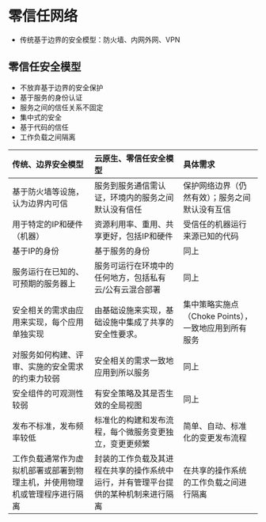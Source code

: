 # 零信任网络

- 传统基于边界的安全模型：防火墙、内网外网、VPN

## 零信任安全模型

- 不放弃基于边界的安全保护
- 基于服务的身份认证
- 服务之间的信任关系不固定
- 集中式的安全
- 基于代码的信任
- 工作负载之间隔离

<table><thead><tr><th style="text-align: left;">传统、边界安全模型</th> <th style="text-align: left;">云原生、零信任安全模型</th> <th style="text-align: left;">具体需求</th></tr></thead> <tbody><tr><td style="text-align: left;">基于防火墙等设施，认为边界内可信</td> <td style="text-align: left;">服务到服务通信需认证，环境内的服务之间默认没有信任</td> <td style="text-align: left;">保护网络边界（仍然有效）；服务之间默认没有互信</td></tr> <tr><td style="text-align: left;">用于特定的IP和硬件（机器）</td> <td style="text-align: left;">资源利用率、重用、共享更好，包括IP和硬件</td> <td style="text-align: left;">受信任的机器运行来源已知的代码</td></tr> <tr><td style="text-align: left;">基于IP的身份</td> <td style="text-align: left;">基于服务的身份</td> <td style="text-align: left;">同上</td></tr> <tr><td style="text-align: left;">服务运行在已知的、可预期的服务器上</td> <td style="text-align: left;">服务可运行在环境中的任何地方，包括私有云/公有云混合部署</td> <td style="text-align: left;">同上</td></tr> <tr><td style="text-align: left;">安全相关的需求由应用来实现，每个应用单独实现</td> <td style="text-align: left;">由基础设施来实现，基础设施中集成了共享的安全性要求。</td> <td style="text-align: left;">集中策略实施点（Choke Points），一致地应用到所有服务</td></tr> <tr><td style="text-align: left;">对服务如何构建、评审、实施的安全需求的约束力较弱</td> <td style="text-align: left;">安全相关的需求一致地应用到所以服务</td> <td style="text-align: left;">同上</td></tr> <tr><td style="text-align: left;">安全组件的可观测性较弱</td> <td style="text-align: left;">有安全策略及其是否生效的全局视图</td> <td style="text-align: left;">同上</td></tr> <tr><td style="text-align: left;">发布不标准，发布频率较低</td> <td style="text-align: left;">标准化的构建和发布流程，每个微服务变更独立，变更更频繁</td> <td style="text-align: left;">简单、自动、标准化的变更发布流程</td></tr> <tr><td style="text-align: left;">工作负载通常作为虚拟机部署或部署到物理主机，并使用物理机或管理程序进行隔离</td> <td style="text-align: left;">封装的工作负载及其进程在共享的操作系统中运行，并有管理平台提供的某种机制来进行隔离</td> <td style="text-align: left;">在共享的操作系统的工作负载之间进行隔离</td></tr></tbody></table>

